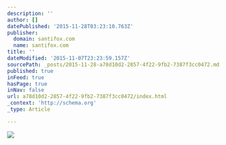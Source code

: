 ```yaml
---
description: ''
author: []
datePublished: '2015-11-28T03:23:10.763Z'
publisher:
  domain: santifox.com
  name: santifox.com
title: ''
dateModified: '2015-11-07T23:23:59.157Z'
sourcePath: _posts/2015-11-28-a78d10d2-2857-4f22-9fb2-7387f3cc0472.md
published: true
inFeed: true
hasPage: true
inNav: false
url: a78d10d2-2857-4f22-9fb2-7387f3cc0472/index.html
_context: 'http://schema.org'
_type: Article

---
```

![](http://payload158.cargocollective.com/1/0/3626/5464640/brdi-pelicans-1_o.jpg)